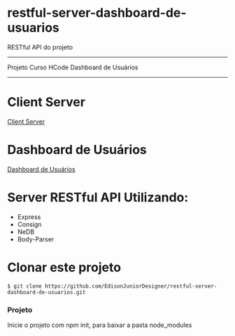 # restful-server-dashboard-de-usuarios
RESTful API do projeto

---

Projeto Curso HCode Dashboard de Usuários

---

# Client Server
<a href="https://github.com/EdisonJuniorDesigner/client-server-dashboard-de-usuarios">Client Server</a>

# Dashboard de Usuários
<a href="https://github.com/EdisonJuniorDesigner/dashboard-de-usuarios">Dashboard de Usuários</a>

# Server RESTful API Utilizando:
- Express
- Consign
- NeDB
- Body-Parser

# Clonar este projeto

```
$ git clone https://github.com/EdisonJuniorDesigner/restful-server-dashboard-de-usuarios.git
```

### Projeto

Inicie o projeto com npm init, para baixar a pasta node_modules

